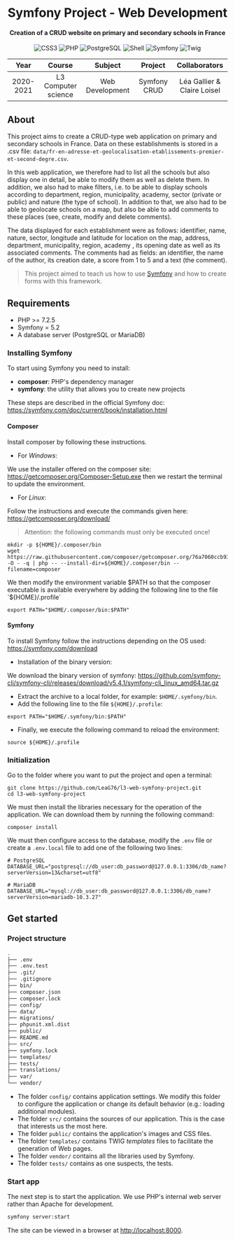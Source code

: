 <p align="center">
  <h1 align="center">Symfony Project - Web Development</h1>
  <h4 align="center">Creation of a CRUD website on primary and secondary schools in France</h4>
</p>

<p align="center">
  <img alt="CSS3" src="https://img.shields.io/badge/-CSS3-0068BA?style=flat&logo=css3&logoColor=white" />
  <img alt="PHP" src="https://img.shields.io/badge/-PHP-7377AD?style=flat&logo=php&logoColor=white" />
  <img alt="PostgreSQL" src="https://img.shields.io/badge/-PostgreSQL-31648C?style=flat&logo=postgresql&logoColor=white" />
  <img alt="Shell" src="https://img.shields.io/badge/-Shell-121011?style=flat&logo=gnu-bash&logoColor=white" />
  <img alt="Symfony" src="https://img.shields.io/badge/-Symfony-000000?style=flat&logo=symfony&logoColor=white" />
  <img alt="Twig" src="https://img.shields.io/badge/-Twig-BCCF27?style=flat&logo=twig&logoColor=white" />
</p>

<table>
    <thead>
        <tr>
            <th width="300px">Year</th>
            <th width="300px">Course</th>
            <th width="300px">Subject</th>
            <th width="300px">Project</th>
            <th width="300px">Collaborators</th>
        </tr>
    </thead>
    <tbody>
        <tr>
        <td align="center">2020-2021</td>
        <td align="center">L3 Computer science</td>
        <td align="center">Web Development</td>
        <td align="center">Symfony CRUD</td>
        <td align="center">Léa Gallier & Claire Loisel</td>
        </tr>
    </tbody>
</table>

## About

This project aims to create a CRUD-type web application on primary and secondary schools in France. Data on these establishments is stored in a .csv file: `data/fr-en-adresse-et-geolocalisation-etablissements-premier-et-second-degre.csv`.

In this web application, we therefore had to list all the schools but also display one in detail, be able to modify them as well as delete them. In addition, we also had to make filters, i.e. to be able to display schools according to department, region, municipality, academy, sector (private or public) and nature (the type of school). In addition to that, we also had to be able to geolocate schools on a map, but also be able to add comments to these places (see, create, modify and delete comments).

The data displayed for each establishment were as follows: identifier, name, nature, sector, longitude and latitude for location on the map, address, department, municipality, region, academy , its opening date as well as its associated comments. The comments had as fields: an identifier, the name of the author, its creation date, a score from 1 to 5 and a text (the comment).

> This project aimed to teach us how to use <a href="https://symfony.com/">Symfony</a> and how to create forms with this framework.

## Requirements

- PHP >= 7.2.5
- Symfony = 5.2
- A database server (PostgreSQL or MariaDB)

### Installing Symfony

To start using Symfony you need to install:

- **composer**: PHP's dependency manager
- **symfony**: the utility that allows you to create new projects

These steps are described in the official Symfony doc: https://symfony.com/doc/current/book/installation.html

#### Composer

Install composer by following these instructions.

- For *Windows*:

We use the installer offered on the composer site: https://getcomposer.org/Composer-Setup.exe then we restart the terminal to update the environment.

- For *Linux*:

Follow the instructions and execute the commands given here: https://getcomposer.org/download/

> Attention: the following commands must only be executed once!

```
mkdir -p ${HOME}/.composer/bin
wget https://raw.githubusercontent.com/composer/getcomposer.org/76a7060ccb93902cd7576b67264ad91c8a2700e2/web/installer -O - -q | php -- --install-dir=${HOME}/.composer/bin --filename=composer
```

We then modify the environment variable $PATH so that the composer executable is available everywhere by adding the following line to the file `${HOME}/.profile`

```
export PATH="$HOME/.composer/bin:$PATH"
```

#### Symfony

To install Symfony follow the instructions depending on the OS used: https://symfony.com/download

- Installation of the binary version:

We download the binary version of symfony: https://github.com/symfony-cli/symfony-cli/releases/download/v5.4.1/symfony-cli_linux_amd64.tar.gz
  - Extract the archive to a local folder, for example: `$HOME/.symfony/bin`.
  - Add the following line to the file `${HOME}/.profile`:
```
export PATH="$HOME/.symfony/bin:$PATH"
```
  - Finally, we execute the following command to reload the environment:
```
source ${HOME}/.profile
```

### Initialization

Go to the folder where you want to put the project and open a terminal:

```
git clone https://github.com/LeaG76/l3-web-symfony-project.git
cd l3-web-symfony-project
```

We must then install the libraries necessary for the operation of the application. We can download them by running the following command:

```
composer install
```

We must then configure access to the database, modify the `.env` file or create a `.env.local` file to add one of the following two lines:

```
# PostgreSQL
DATABASE_URL="postgresql://db_user:db_password@127.0.0.1:3306/db_name?serverVersion=13&charset=utf8"

# MariaDB
DATABASE_URL="mysql://db_user:db_password@127.0.0.1:3306/db_name?serverVersion=mariadb-10.3.27"
```

## Get started

### Project structure

```bash
.
├── .env
├── .env.test
├── .git/
├── .gitignore
├── bin/
├── composer.json
├── composer.lock
├── config/
├── data/
├── migrations/
├── phpunit.xml.dist
├── public/
├── README.md
├── src/
├── symfony.lock
├── templates/
├── tests/
├── translations/
├── var/
└── vendor/
```

- The folder `config/` contains application settings. We modify this folder to configure the application or change its default behavior (e.g.: loading additional modules).
- The folder `src/` contains the sources of our application. This is the case that interests us the most here.
- The folder `public/` contains the application's images and CSS files.
- The folder `templates/` contains TWIG *templates* files to facilitate the generation of Web pages.
- The folder `vendor/` contains all the libraries used by Symfony.
- The folder `tests/` contains as one suspects, the tests.

### Start app

The next step is to start the application. We use PHP's internal web server rather than Apache for development.

```bash
symfony server:start
```

The site can be viewed in a browser at [http://localhost:8000](http://localhost:8000).

